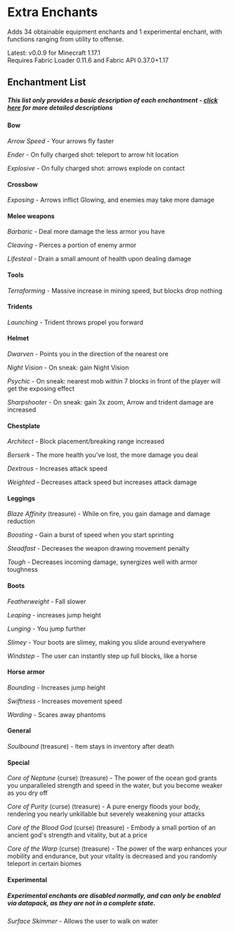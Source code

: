 # Extra Enchants

Adds 34 obtainable equipment enchants and 1 experimental enchant, with functions ranging from utility to offense.

Latest: v0.0.9 for Minecraft 1.17.1<br>
Requires Fabric Loader 0.11.6 and Fabric API 0.37.0+1.17

## Enchantment List
##### *This list only provides a basic description of each enchantment - [click here](info/index.md) for more detailed descriptions*

#### Bow

*Arrow Speed*  - Your arrows fly faster

*Ender* - On fully charged shot: teleport to arrow hit location

*Explosive* - On fully charged shot: arrows explode on contact

#### Crossbow

*Exposing* - Arrows inflict Glowing, and enemies may take more damage

#### Melee weapons

*Barbaric* - Deal more damage the less armor you have

*Cleaving* - Pierces a portion of enemy armor

*Lifesteal* - Drain a small amount of health upon dealing damage

#### Tools

*Terraforming* - Massive increase in mining speed, but blocks drop nothing

#### Tridents

*Launching* - Trident throws propel you forward

#### Helmet

*Dwarven* - Points you in the direction of the nearest ore

*Night Vision* - On sneak: gain Night Vision

*Psychic* - On sneak: nearest mob within 7 blocks in front of the player will get the exposing effect

*Sharpshooter* - On sneak: gain 3x zoom, Arrow and trident damage are increased

#### Chestplate

*Architect* - Block placement/breaking range increased

*Berserk* - The more health you've lost, the more damage you deal

*Dextrous* - Increases attack speed

*Weighted* - Decreases attack speed but increases attack damage

#### Leggings

*Blaze Affinity* (treasure) - While on fire, you gain damage and damage reduction

*Boosting* - Gain a burst of speed when you start sprinting

*Steadfast* - Decreases the weapon drawing movement penalty

*Tough* - Decreases incoming damage, synergizes well with armor toughness

#### Boots

*Featherweight* - Fall slower

*Leaping* - increases jump height

*Lunging* - You jump further

*Slimey* - Your boots are slimey, making you slide around everywhere

*Windstep* - The user can instantly step up full blocks, like a horse

#### Horse armor

*Bounding* - Increases jump height

*Swiftness* - Increases movement speed

*Warding* - Scares away phantoms

#### General

*Soulbound* (treasure) - Item stays in inventory after death

#### Special

*Core of Neptune* (curse) (treasure) - The power of the ocean god grants you unparalleled strength and speed in the water, but you become weaker as you dry off

*Core of Purity* (curse) (treasure) - A pure energy floods your body, rendering you nearly unkillable but severely weakening your attacks

*Core of the Blood God* (curse) (treasure) - Embody a small portion of an ancient god's strength and vitality, but at a price

*Core of the Warp* (curse) (treasure) - The power of the warp enhances your mobility and endurance, but your vitality is decreased and you randomly teleport in certain biomes

#### Experimental
##### *Experimental enchants are disabled normally, and can only be enabled via datapack, as they are not in a complete state.*

*Surface Skimmer* - Allows the user to walk on water
